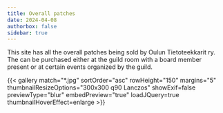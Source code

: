 ```yaml
---
title: Overall patches
date: 2024-04-08
authorbox: false
sidebar: true
---
```


This site has all the overall patches being sold by Oulun Tietoteekkarit ry. The can be purchased either at the guild room with a board member present or at certain events organized by the guild.

[//]: # "NOTE: To add more images, just add the image files to this directory. Thumbnails etc. are then autogenerated."
{{< gallery match="*.jpg" sortOrder="asc" rowHeight="150" margins="5" thumbnailResizeOptions="300x300 q90 Lanczos" showExif=false previewType="blur" embedPreview="true" loadJQuery=true thumbnailHoverEffect=enlarge >}}
